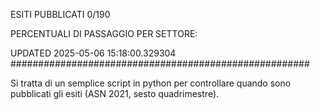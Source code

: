 ESITI PUBBLICATI 0/190 

PERCENTUALI DI PASSAGGIO PER SETTORE:

UPDATED 2025-05-06 15:18:00.329304
###################################################### 

Si tratta di un semplice script in python per controllare quando sono pubblicati gli esiti (ASN 2021, sesto quadrimestre).

